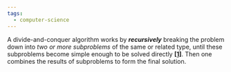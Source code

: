 ```yaml
---
tags:
  - computer-science
---
```

A divide-and-conquer algorithm works by _**recursively**_ breaking the problem down into *two or more subproblems* of the same or related type, until these subproblems become simple enough to be solved directly [**[1]**](http://en.wikipedia.org/wiki/Divide-and-conquer_algorithm). Then one combines the results of subproblems to form the final solution.